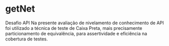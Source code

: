 # getNet
Desafio API 
Na presente avaliação de nivelamento  de conhecimento de API foi utilizado a técnica de teste de Caixa Preta, mais precisamente particionamento de equivalência, para assertividade e eficiência na cobertura de testes. 
